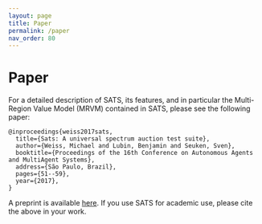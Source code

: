 ```yaml
---
layout: page
title: Paper
permalink: /paper
nav_order: 80
---
```

# Paper

For a detailed description of SATS, its features,
 and in particular the Multi-Region Value Model (MRVM) contained in SATS, please see the following paper:

    @inproceedings{weiss2017sats,
      title={Sats: A universal spectrum auction test suite},
      author={Weiss, Michael and Lubin, Benjamin and Seuken, Sven},
      booktitle={Proceedings of the 16th Conference on Autonomous Agents and MultiAgent Systems},
      address={São Paulo, Brazil},
      pages={51--59},
      year={2017},
    }

A preprint is available [here](https://www.ifi.uzh.ch/ce/publications/SATS_Weiss_et_al_AAMAS_2017.pdf).
If you use SATS for academic use, please cite the above in your work.

